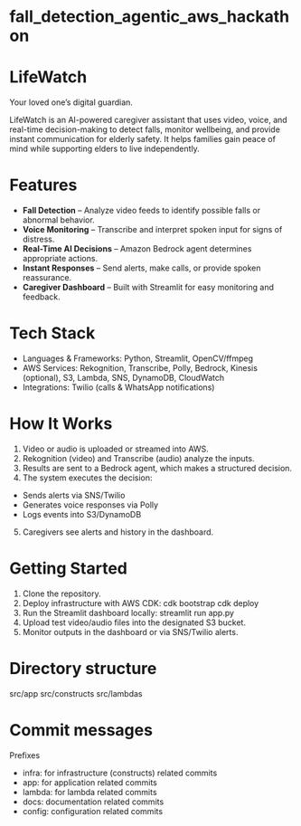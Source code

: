 # fall_detection_agentic_aws_hackathon

# LifeWatch
Your loved one’s digital guardian.

LifeWatch is an AI-powered caregiver assistant that uses video, voice, and real-time decision-making to detect falls, monitor wellbeing, and provide instant communication for elderly safety. It helps families gain peace of mind while supporting elders to live independently.

# Features
- **Fall Detection** – Analyze video feeds to identify possible falls or abnormal behavior.
- **Voice Monitoring** – Transcribe and interpret spoken input for signs of distress.
- **Real-Time AI Decisions** – Amazon Bedrock agent determines appropriate actions.
- **Instant Responses** – Send alerts, make calls, or provide spoken reassurance.
- **Caregiver Dashboard** – Built with Streamlit for easy monitoring and feedback.

# Tech Stack
- Languages & Frameworks: Python, Streamlit, OpenCV/ffmpeg
- AWS Services: Rekognition, Transcribe, Polly, Bedrock, Kinesis (optional), S3, Lambda, SNS, DynamoDB, CloudWatch
- Integrations: Twilio (calls & WhatsApp notifications)

# How It Works
1. Video or audio is uploaded or streamed into AWS.
2. Rekognition (video) and Transcribe (audio) analyze the inputs.
3. Results are sent to a Bedrock agent, which makes a structured decision.
4. The system executes the decision:
  - Sends alerts via SNS/Twilio
  - Generates voice responses via Polly
  - Logs events into S3/DynamoDB
5. Caregivers see alerts and history in the dashboard.

# Getting Started
1. Clone the repository.
2. Deploy infrastructure with AWS CDK:
  cdk bootstrap
  cdk deploy
3. Run the Streamlit dashboard locally:
  streamlit run app.py
4. Upload test video/audio files into the designated S3 bucket.
5. Monitor outputs in the dashboard or via SNS/Twilio alerts.

# Directory structure
src/app
src/constructs
src/lambdas

# Commit messages
Prefixes
- infra: for infrastructure (constructs) related commits
- app: for application related commits
- lambda: for lambda related commits
- docs: documentation related commits
- config: configuration related commits
